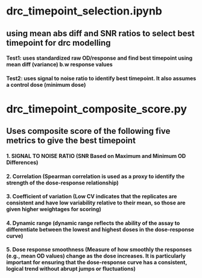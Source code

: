 # drc_timepoint_selection.ipynb
## using mean abs diff and SNR ratios to select best timepoint for drc modelling
#### Test1: uses standardized raw OD/response and find best timepoint using mean diff (variance) b.w response values
#### Test2: uses signal to noise ratio to identify best timepoint. It also assumes a control dose (minimum dose)


# drc_timepoint_composite_score.py
## Uses composite score of the following five metrics to give the best timepoint
#### 1. SIGNAL TO NOISE RATIO (SNR Based on Maximum and Minimum OD Differences)
#### 2. Correlation (Spearman correlation is used as a proxy to identify the strength of the dose-response relationship)
#### 3. Coefficient of variation (Low CV indicates that the replicates are consistent and have low variability relative to their mean, so those are given higher weightages for scoring)
#### 4. Dynamic range (dynamic range reflects the ability of the assay to differentiate between the lowest and highest doses in the dose-response curve)
#### 5. Dose response smoothness (Measure of how smoothly the responses (e.g., mean OD values) change as the dose increases. It is particularly important for ensuring that the dose-response curve has a consistent, logical trend without abrupt jumps or fluctuations)

